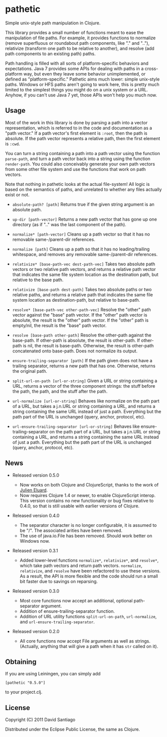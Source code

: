 # pathetic

Simple unix-style path manipulation in Clojure.

This library provides a small number of functions meant to ease the manipulation of
file paths. For example, it provides functions to normalize (remove superfluous or
roundabout path components, like "." and ".."), relativize (transform one path to be
relative to another), and resolve (add path components to an existing path) paths.

Path handling is filled with all sorts of platform-specific behaviors and expectations.
Java 7 provides some APIs for dealing with paths in a cross-platform way, but even they
leave some behavior unimplemented, or defined as "platform-specific." Pathetic aims much
lower: simple unix-style paths. Windows or HFS paths aren't going to work here, this is
pretty much limited to the simplest things you might do on a unix system or a URL.
Anyhow, if you can't use Java 7 yet, those APIs won't help you much now.

## Usage

Most of the work in this library is done by parsing a path into a
vector representation, which is referred to in the code and
documentation as a "path vector." If a path vector's first element is
`:root`, then the path is absolute. If the path vector represents a
relative path, then the first element is `:cwd`. 

You can turn a string containing a path into a path vector using the
function `parse-path`, and turn a path vector back into a string using
the function `render-path`. You could also conceivably generate your own
path vectors from some other file system and use the functions that work
on path vectors.

Note that nothing in pathetic looks at the actual file-system! All
logic is based on the semantics of paths, and unrelated to whether any
files actually exist or not.

- `absolute-path? [path]`
Returns true if the given string argument is an absolute path.

- `up-dir [path-vector]` 
Returns a new path vector that has gone up one
directory (as if ".." was the last component of the path).

- `normalize* [path-vector]`
Cleans up a path vector so that it has no removable same-/parent-dir references.

- `normalize [path]`
Cleans up a path so that it has no leading/trailing whitespace, and
removes any removable same-/parent-dir references. 

- `relativize* [base-path-vec dest-path-vec]`
Takes two absolute path vectors or two relative path vectors, and returns a relative path
vector that indicates the same file system location as the destination path, but relative
to the base path.

- `relativize [base-path dest-path]`
Takes two absolute paths or two relative paths, and returns a relative path
that indicates the same file system location as destination-path, but
relative to base-path. 

- `resolve* [base-path-vec other-path-vec]` 
Resolve the "other" path vector against the "base" path vector. If the "other"
path vector is absolute, the result is the "other" path vector. If the "other"
path is empty/nil, the result is the "base" path vector.

- `resolve [base-path other-path]`
Resolve the other-path against the base-path. If other-path is absolute,
the result is other-path. If other-path is nil, the result is base-path.
Otherwise, the result is other-path concatenated onto base-path. Does not
normalize its output. 

- `ensure-trailing-separator [path]`
If the path given does not have a trailing separator, returns a new path that has one.
Otherwise, returns the original path.

- `split-url-on-path [url-or-string]`
Given a URL or string containing a URL, returns a vector of the three component strings: the
stuff before the path, the path, and the stuff after the path.

- `url-normalize [url-or-string]`
Behaves like normalize on the path part of a URL, but takes a j.n.URL or
string containing a URL, and returns a string containing the same URL
instead of just a path. Everything but the path part of the URL is unchanged
(query, anchor, protocol, etc).

- `url-ensure-trailing-separator [url-or-string]`
Behaves like ensure-trailing-separator on the path part of a URL, but takes
a j.n.URL or string containing a URL, and returns a string containing the
same URL instead of just a path. Everything but the path part of the URL is
unchanged (query, anchor, protocol, etc).
   
## News

- Released version 0.5.0
  - Now works on both Clojure and ClojureScript, thanks to the work of [Julien Eluard](https://github.com/jeluard).
  - Now requires Clojure 1.4 or newer, to enable ClojureScript interop. This version contains no new
    functionality or bug fixes relative to 0.4.0, so that is still usable with earlier versions of Clojure.

- Released version 0.4.0
  - The separator character is no longer configurable, it is assumed to be "/". The associated arities have been removed. 
  - The use of java.io.File has been removed. Should work better on Windows now.

- Released version 0.3.1
  - Added lower-level functions `normalize*`, `relativize*`, and
    `resolve*`, which take path vectors and return path
    vectors. `normalize`, `relativize`, and `resolve` have been
    refactored to use these versions. As a result, the API is more
    flexible and the code should run a small bit faster due to savings
    on reparsing.

- Released version 0.3.0
  - Most core functions now accept an additional, optional path-separator argument.
  - Addition of ensure-trailing-separator function.
  - Addition of URL utility functions `split-url-on-path`, `url-normalize`, and `url-ensure-trailing-separator`.

- Released version 0.2.0
  - All core functions now accept File arguments as well as strings. (Actually, anything that
    will give a path when it has `str` called on it).

## Obtaining

If you are using Leiningen, you can simply add 

    [pathetic "0.5.0"]

to your project.clj.

## License

Copyright (C) 2011 David Santiago

Distributed under the Eclipse Public License, the same as Clojure.
